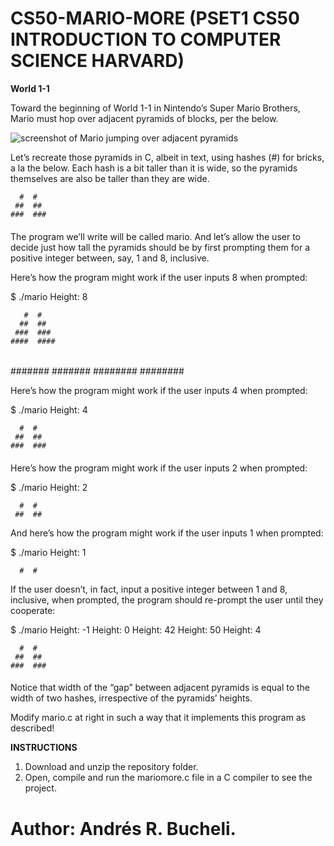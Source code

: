 # CS50-MARIO-MORE (PSET1 CS50 INTRODUCTION TO COMPUTER SCIENCE HARVARD)

<strong>World 1-1</strong>

Toward the beginning of World 1-1 in Nintendo’s Super Mario Brothers, Mario must hop over adjacent pyramids of blocks, per the below.

![screenshot of Mario jumping over adjacent pyramids](https://lab.cs50.io/_site/3239b6b61ad1beb860bccf965c6c49f2e6984b79/mario/more/pyramids.png)

Let’s recreate those pyramids in C, albeit in text, using hashes (#) for bricks, a la the below. Each hash is a bit taller than it is wide, so the pyramids themselves are also be taller than they are wide.

      #  #
     ##  ##
    ###  ###
   ####  ####

The program we’ll write will be called mario. And let’s allow the user to decide just how tall the pyramids should be by first prompting them for a positive integer between, say, 1 and 8, inclusive.

Here’s how the program might work if the user inputs 8 when prompted:

$ ./mario
Height: 8

       #  #
      ##  ##
     ###  ###
    ####  ####
   #####  #####
  ######  ######
 #######  #######
########  ########

Here’s how the program might work if the user inputs 4 when prompted:

$ ./mario
Height: 4

      #  #
     ##  ##
    ###  ###
   ####  ####

Here’s how the program might work if the user inputs 2 when prompted:

$ ./mario
Height: 2
   
      #  #
     ##  ##

And here’s how the program might work if the user inputs 1 when prompted:

$ ./mario
Height: 1

      #  #

If the user doesn’t, in fact, input a positive integer between 1 and 8, inclusive, when prompted, the program should re-prompt the user until they cooperate:

$ ./mario
Height: -1
Height: 0
Height: 42
Height: 50
Height: 4

      #  #
     ##  ##
    ###  ###
   ####  ####

Notice that width of the “gap” between adjacent pyramids is equal to the width of two hashes, irrespective of the pyramids’ heights.

Modify mario.c at right in such a way that it implements this program as described!

<strong>INSTRUCTIONS</strong>

1. Download and unzip the repository folder.
2. Open, compile and run the mariomore.c file in a C compiler to see the project.

# Author: Andrés R. Bucheli.

